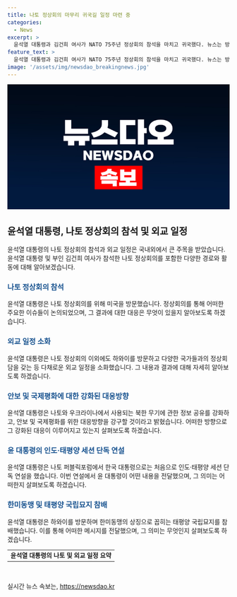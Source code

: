 ```yaml
---
title: 나토 정상회의 마무리 귀국길 일정 마련 중
categories:
  - News
excerpt: >
  윤석열 대통령과 김건희 여사가 NATO 75주년 정상회의 참석을 마치고 귀국했다. 뉴스는 방문 중 자유세계의 연대를 강조하고, 국제안보와 평화를 위해 미국과 유럽의 싱크탱크를 만나 협력 강화를 논의했음을 전한다. 또한, 북러의 협력 양상이 대한민국 안보와 국제평화에 미칠 수 있는 영향을 분석하는 등 나토와의 협력을 강화하는 발언을 했다. 윤 대통령은 인도·태평양 세션에서 단독 연설을 하며 북한 무기에 관한 정보 공유를 강화할 것이라고 밝혔다.
feature_text: >
  윤석열 대통령과 김건희 여사가 NATO 75주년 정상회의 참석을 마치고 귀국했다. 뉴스는 방문 중 자유세계의 연대를 강조하고, 국제안보와 평화를 위해 미국과 유럽의 싱크탱크를 만나 협력 강화를 논의했음을 전한다. 또한, 북러의 협력 양상이 대한민국 안보와 국제평화에 미칠 수 있는 영향을 분석하는 등 나토와의 협력을 강화하는 발언을 했다. 윤 대통령은 인도·태평양 세션에서 단독 연설을 하며 북한 무기에 관한 정보 공유를 강화할 것이라고 밝혔다.
image: '/assets/img/newsdao_breakingnews.jpg'
---
```


<p><img src="/assets/img/newsdao_breakingnews.jpg" alt="ranknews 속보" /></p>

<h2 data-ke-size="size26">윤석열 대통령, 나토 정상회의 참석 및 외교 일정</h2>

<p data-ke-size="size16">윤석열 대통령의 나토 정상회의 참석과 외교 일정은 국내외에서 큰 주목을 받았습니다. 윤석열 대통령 및 부인 김건희 여사가 참석한 나토 정상회의를 포함한 다양한 경로와 활동에 대해 알아보겠습니다.</p>

<h3><b><span style="color: #1a5490;">나토 정상회의 참석</span></b></h3>

<p data-ke-size="size16">윤석열 대통령은 나토 정상회의를 위해 미국을 방문했습니다. 정상회의를 통해 어떠한 주요한 이슈들이 논의되었으며, 그 결과에 대한 대응은 무엇이 있을지 알아보도록 하겠습니다.</p>

<h3><b><span style="color: #1a5490;">외교 일정 소화</span></b></h3>

<p data-ke-size="size16">윤석열 대통령은 나토 정상회의 이외에도 하와이를 방문하고 다양한 국가들과의 정상회담을 갖는 등 다채로운 외교 일정을 소화했습니다. 그 내용과 결과에 대해 자세히 알아보도록 하겠습니다.</p>

<h3><b><span style="color: #1a5490;">안보 및 국제평화에 대한 강화된 대응방향</span></b></h3>

<p data-ke-size="size16">윤석열 대통령은 나토와 우크라이나에서 사용되는 북한 무기에 관한 정보 공유를 강화하고, 안보 및 국제평화를 위한 대응방향을 강구할 것이라고 밝혔습니다. 어떠한 방향으로 그 강화된 대응이 이루어지고 있는지 살펴보도록 하겠습니다.</p>

<h3><b><span style="color: #1a5490;">윤 대통령의 인도·태평양 세션 단독 연설</span></b></h3>

<p data-ke-size="size16">윤석열 대통령은 나토 퍼블릭포럼에서 한국 대통령으로는 처음으로 인도·태평양 세션 단독 연설을 했습니다. 이번 연설에서 윤 대통령이 어떤 내용을 전달했으며, 그 의미는 어떠한지 살펴보도록 하겠습니다.</p>

<h3><b><span style="color: #1a5490;">한미동맹 및 태평양 국립묘지 참배</span></b></h3>

<p data-ke-size="size16">윤석열 대통령은 하와이를 방문하며 한미동맹의 상징으로 꼽히는 태평양 국립묘지를 참배했습니다. 이를 통해 어떠한 메시지를 전달했으며, 그 의미는 무엇인지 살펴보도록 하겠습니다.</p>

<table>
  <tbody>
    <tr>
      <td style="text-align: center; height: 17px;"><b>윤석열 대통령의 나토 및 외교 일정 요약</b></td>
    </tr>
  </tbody>
</table>

<p data-ke-size="size16">&nbsp;</p>
실시간 뉴스 속보는, <a href="https://newsdao.kr" rel="dofollow">https://newsdao.kr</a>


